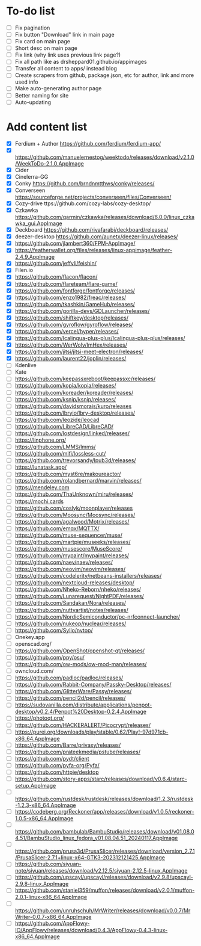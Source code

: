 # To-do list

- [ ] Fix pagination
- [ ] Fix button "Download" link in main page
- [ ] Fix card on main page
- [ ] Short desc on main page
- [ ] Fix link (why link uses previous link page?)
- [ ] Fix all path like as drsheppard01.github.io/appimages
- [ ] Transfer all content to apps/ instead blog
- [ ] Create scrapers from github, package.json, etc for author, link and more used info
- [ ] Make auto-generating author page
- [ ] Better naming for site
- [ ] Auto-updating

# Add content list
- [x] Ferdium + Author https://github.com/ferdium/ferdium-app/
- [x] https://github.com/manuelernestog/weektodo/releases/download/v2.1.0/WeekToDo-2.1.0.AppImage
- [x] Cider
- [x] Cinelerra-GG
- [x] Conky https://github.com/brndnmtthws/conky/releases/
- [x] Converseen https://sourceforge.net/projects/converseen/files/Converseen/
- [x] Cozy-drive ttps://github.com/cozy-labs/cozy-desktop/
- [x] Czkawka https://github.com/qarmin/czkawka/releases/download/6.0.0/linux_czkawka_gui.AppImage
- [x] Deckboard https://github.com/rivafarabi/deckboard/releases/
- [x] deezer-desktop https://github.com/aunetx/deezer-linux/releases/
- [x] https://github.com/jlambert360/FPM-AppImage/
- [x] https://featherwallet.org/files/releases/linux-appimage/feather-2.4.9.AppImage
- [x] https://github.com/jeffvli/feishin/
- [x] Filen.io
- [x] https://github.com/flacon/flacon/
- [x] https://github.com/flareteam/flare-game/
- [x] https://github.com/fontforge/fontforge/releases/
- [x] https://github.com/enzo1982/freac/releases/
- [x] https://github.com/tkashkin/GameHub/releases/
- [x] https://github.com/gorilla-devs/GDLauncher/releases/
- [x] https://github.com/shiftkey/desktop/releases/
- [x] https://github.com/gyroflow/gyroflow/releases/
- [x] https://github.com/vercel/hyper/releases/
- [x] https://github.com/Icalingua-plus-plus/Icalingua-plus-plus/releases/
- [x] https://github.com/WerWolv/ImHex/releases/
- [x] https://github.com/jitsi/jitsi-meet-electron/releases/
- [x] https://github.com/laurent22/joplin/releases/
- [ ] Kdenlive
- [ ] Kate
- [ ] https://github.com/keepassxreboot/keepassxc/releases/
- [ ] https://github.com/kopia/kopia/releases/
- [ ] https://github.com/koreader/koreader/releases/
- [ ] https://github.com/ksnip/ksnip/releases/
- [ ] https://github.com/davidsmorais/kuro/releases
- [ ] https://github.com/lbryio/lbry-desktop/releases/
- [ ] https://github.com/leozide/leocad
- [ ] https://github.com/LibreCAD/LibreCAD/
- [ ] https://github.com/lostdesign/linked/releases/
- [ ] https://linphone.org/
- [ ] https://github.com/LMMS/lmms/
- [ ] https://github.com/mifi/lossless-cut/
- [ ] https://github.com/trevorsandy/lpub3d/releases/
- [ ] https://lunatask.app/
- [ ] https://github.com/myst6re/makoureactor/
- [ ] https://github.com/rolandbernard/marvin/releases/
- [ ] https://mendeley.com
- [ ] https://github.com/ThaUnknown/miru/releases/
- [ ] https://mochi.cards
- [ ] https://github.com/coslyk/moonplayer/releases
- [ ] https://github.com/Moosync/Moosync/releases/
- [ ] https://github.com/agalwood/Motrix/releases/
- [ ] https://github.com/emqx/MQTTX/
- [ ] https://github.com/muse-sequencer/muse/
- [ ] https://github.com/martpie/museeks/releases/
- [ ] https://github.com/musescore/MuseScore/
- [ ] https://github.com/mypaint/mypaint/releases/
- [ ] https://github.com/naev/naev/releases/
- [ ] https://github.com/neovim/neovim/releases/
- [ ] https://github.com/codelerity/netbeans-installers/releases/
- [ ] https://github.com/nextcloud-releases/desktop/
- [ ] https://github.com/Nheko-Reborn/nheko/releases/
- [ ] https://github.com/Lunarequest/NightPDF/releases/
- [ ] https://github.com/Sandakan/Nora/releases/
- [ ] https://github.com/nuttyartist/notes/releases/
- [ ] https://github.com/NordicSemiconductor/pc-nrfconnect-launcher/
- [ ] https://github.com/nukeop/nuclear/releases/
- [ ] https://github.com/Syllo/nvtop/
- [ ] Onekey.app
- [ ] openscad.org/
- [ ] https://github.com/OpenShot/openshot-qt/releases/
- [ ] https://github.com/ppy/osu/
- [ ] https://github.com/ow-mods/ow-mod-man/releases/
- [ ] owncloud.com/
- [ ] https://github.com/padloc/padloc/releases/
- [ ] https://github.com/Rabbit-Company/Passky-Desktop/releases/
- [ ] https://github.com/GlitterWare/Passy/releases/
- [ ] https://github.com/pencil2d/pencil/releases/
- [ ] https://sudovanilla.com/distribute/applications/penpot-desktop/v0.2.4/Penpot%20Desktop-0.2.4.AppImage
- [ ] https://photoqt.org/
- [ ] https://github.com/HACKERALERT/Picocrypt/releases/
- [ ] https://purei.org/downloads/play/stable/0.62/Play!-97d971cb-x86_64.AppImage
- [ ] https://github.com/Barre/privaxy/releases/
- [ ] https://github.com/prateekmedia/pstube/releases/
- [ ] https://github.com/pydt/client
- [ ] https://github.com/pyfa-org/Pyfa/
- [ ] https://github.com/httpie/desktop
- [ ] https://github.com/story-apps/starc/releases/download/v0.6.4/starc-setup.AppImage
- [ ] https://github.com/rustdesk/rustdesk/releases/download/1.2.3/rustdesk-1.2.3-x86_64.AppImage
- [ ] https://codeberg.org/Reckoner/app/releases/download/v1.0.5/reckoner-1.0.5-x86_64.AppImage
- [ ] https://github.com/bambulab/BambuStudio/releases/download/v01.08.04.51/BambuStudio_linux_fedora_v01.08.04.51_20240117.AppImage
- [ ] https://github.com/prusa3d/PrusaSlicer/releases/download/version_2.7.1/PrusaSlicer-2.7.1+linux-x64-GTK3-202312121425.AppImage
- [ ] https://github.com/siyuan-note/siyuan/releases/download/v2.12.5/siyuan-2.12.5-linux.AppImage
- [ ] https://github.com/upscayl/upscayl/releases/download/v2.9.8/upscayl-2.9.8-linux.AppImage
- [ ] https://github.com/staniel359/muffon/releases/download/v2.0.1/muffon-2.0.1-linux-x86_64.AppImage
- [ ] https://github.com/unruhschuh/MrWriter/releases/download/v0.0.7/MrWriter-0.0.7-x86_64.AppImage
- [ ] https://github.com/AppFlowy-IO/AppFlowy/releases/download/0.4.3/AppFlowy-0.4.3-linux-x86_64.AppImage
